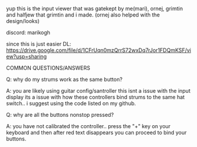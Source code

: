 yup this is the input viewer that was gatekept by me(mari), ornej, grimtin and halfjew that grimtin and i made. (ornej also helped with the design/looks)

discord: marikogh

since this is just easier
DL: https://drive.google.com/file/d/1CFrUqn0mzQrrS72wxDq7rJor1FDQmKSF/view?usp=sharing

COMMON QUESTIONS/ANSWERS

Q: why do my strums work as the same button?

A: you are likely using guitar config/santroller this isnt a issue with the input display its a issue with how these controllers bind strums to the same hat switch.. i suggest using the code listed on my github.

Q: why are all the buttons nonstop pressed?

A: you have not calibrated the controller.. press the "+" key on your keyboard and then after red text disappears you can proceed to bind your buttons.

